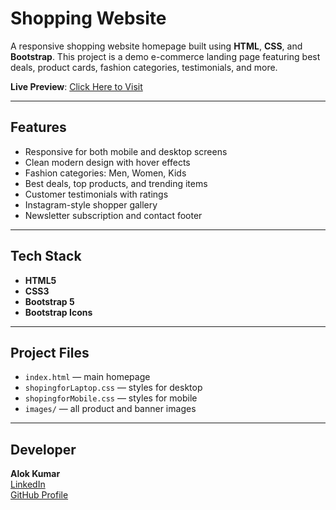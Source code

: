 #  Shopping Website

A responsive shopping website homepage built using **HTML**, **CSS**, and **Bootstrap**. This project is a demo e-commerce landing page featuring best deals, product cards, fashion categories, testimonials, and more.

 **Live Preview**: [Click Here to Visit](https://alok7642.github.io/shopping-website/)

---

##  Features

-  Responsive for both mobile and desktop screens
-  Clean modern design with hover effects
-  Fashion categories: Men, Women, Kids
-  Best deals, top products, and trending items
-  Customer testimonials with ratings
-  Instagram-style shopper gallery
-  Newsletter subscription and contact footer

---

##  Tech Stack

- **HTML5**
- **CSS3**
- **Bootstrap 5**
- **Bootstrap Icons**

---

##  Project Files

- `index.html` — main homepage
- `shopingforLaptop.css` — styles for desktop
- `shopingforMobile.css` — styles for mobile
- `images/` — all product and banner images

---

##  Developer

**Alok Kumar**  
 [LinkedIn](https://www.linkedin.com/in/alok-kumar-5ab691245)  
 [GitHub Profile](https://github.com/alok7642)


